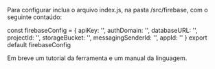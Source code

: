 Para configurar inclua o arquivo index.js, na pasta /src/firebase, com o seguinte contaúdo:

const firebaseConfig = {
  apiKey: '',
  authDomain: '',
  databaseURL: '',
  projectId: '',
  storageBucket: '',
  messagingSenderId: '',
  appId: ''
}
export default firebaseConfig


Em breve um tutorial da ferramenta e um manual da linguagem.